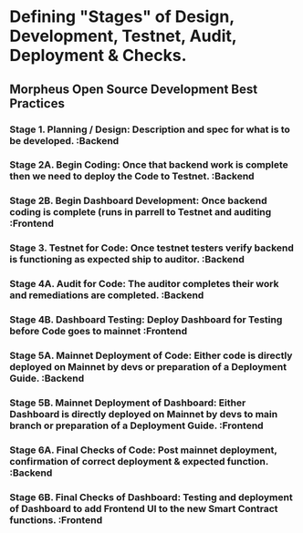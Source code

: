 # Defining "Stages" of Design, Development, Testnet, Audit, Deployment & Checks.

## Morpheus Open Source Development Best Practices 

### Stage 1. Planning / Design: Description and spec for what is to be developed. :Backend

### Stage 2A. Begin Coding: Once that backend work is complete then we need to deploy the Code to Testnet. :Backend
### Stage 2B. Begin Dashboard Development: Once backend coding is complete (runs in parrell to Testnet and auditing :Frontend 

### Stage 3. Testnet for Code: Once testnet testers verify backend is functioning as expected ship to auditor. :Backend

### Stage 4A. Audit for Code: The auditor completes their work and remediations are completed. :Backend
### Stage 4B. Dashboard Testing: Deploy Dashboard for Testing before Code goes to mainnet :Frontend 

### Stage 5A. Mainnet Deployment of Code: Either code is directly deployed on Mainnet by devs or preparation of a Deployment Guide. :Backend
### Stage 5B. Mainnet Deployment of Dashboard: Either Dashboard is directly deployed on Mainnet by devs to main branch or preparation of a Deployment Guide. :Frontend

### Stage 6A. Final Checks of Code: Post mainnet deployment, confirmation of correct deployment & expected function. :Backend
### Stage 6B. Final Checks of Dashboard: Testing and deployment of Dashboard to add Frontend UI to the new Smart Contract functions. :Frontend


